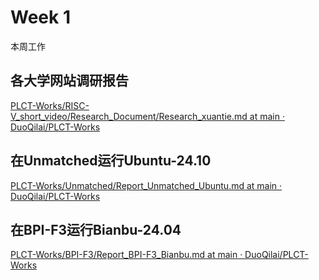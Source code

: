 # Week 1

本周工作

## 各大学网站调研报告

 [PLCT-Works/RISC-V_short_video/Research_Document/Research_xuantie.md at main · DuoQilai/PLCT-Works](https://github.com/DuoQilai/PLCT-Works/blob/main/RISC-V_short_video/Research_Document/Research_xuantie.md)
## 在Unmatched运行Ubuntu-24.10


[PLCT-Works/Unmatched/Report_Unmatched_Ubuntu.md at main · DuoQilai/PLCT-Works](https://github.com/DuoQilai/PLCT-Works/blob/main/Unmatched/Report_Unmatched_Ubuntu.md)

## 在BPI-F3运行Bianbu-24.04

[PLCT-Works/BPI-F3/Report_BPI-F3_Bianbu.md at main · DuoQilai/PLCT-Works](https://github.com/DuoQilai/PLCT-Works/blob/main/BPI-F3/Report_BPI-F3_Bianbu.md)